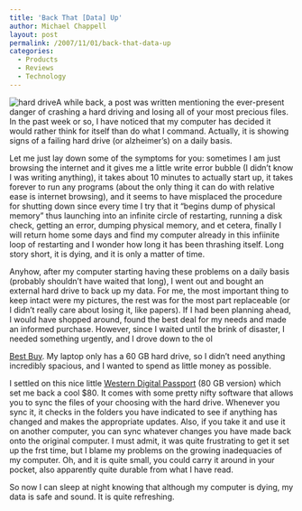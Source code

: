 ```yaml
---
title: 'Back That [Data] Up'
author: Michael Chappell
layout: post
permalink: /2007/11/01/back-that-data-up
categories:
  - Products
  - Reviews
  - Technology
---
```

<img src="http://digivation.net/wp-content/uploads/2007/11/hd.jpg" alt="hard drive" class="right" />A while back, a post was written mentioning the ever-present danger of crashing a hard driving and losing all of your most precious files. In the past week or so, I have noticed that my computer has decided it would rather think for itself than do what I command. Actually, it is showing signs of a failing hard drive (or alzheimer&#8217;s) on a daily basis.

Let me just lay down some of the symptoms for you: sometimes I am just browsing the internet and it gives me a little write error bubble (I didn&#8217;t know I was writing anything), it takes about 10 minutes to actually start up, it takes forever to run any programs (about the only thing it can do with relative ease is internet browsing), and it seems to have misplaced the procedure for shutting down since every time I try that it &#8220;begins dump of physical memory&#8221; thus launching into an infinite circle of restarting, running a disk check, getting an error, dumping physical memory, and et cetera, finally I will return home some days and find my computer already in this infiinite loop of restarting and I wonder how long it has been thrashing itself. Long story short, it is dying, and it is only a matter of time.

<!--more-->Anyhow, after my computer starting having these problems on a daily basis (probably shouldn&#8217;t have waited that long), I went out and bought an external hard drive to back up my data. For me, the most important thing to keep intact were my pictures, the rest was for the most part replaceable (or I didn&#8217;t really care about losing it, like papers). If I had been planning ahead, I would have shopped around, found the best deal for my needs and made an informed purchase. However, since I waited until the brink of disaster, I needed something urgently, and I drove down to the ol 

[Best Buy][1]. My laptop only has a 60 GB hard drive, so I didn&#8217;t need anything incredibly spacious, and I wanted to spend as little money as possible.

I settled on this nice little [Western Digital Passport][2] (80 GB version) which set me back a cool $80. It comes with some pretty nifty software that allows you to sync the files of your choosing with the hard drive. Whenever you sync it, it checks in the folders you have indicated to see if anything has changed and makes the appropriate updates. Also, if you take it and use it on another computer, you can sync whatever changes you have made back onto the original computer. I must admit, it was quite frustrating to get it set up the frst time, but I blame my problems on the growing inadequacies of my computer. Oh, and it is quite small, you could carry it around in your pocket, also apparently quite durable from what I have read.

So now I can sleep at night knowing that although my computer is dying, my data is safe and sound. It is quite refreshing.

 [1]: http://www.bestbuy.com
 [2]: http://www.westerndigital.com/en/products/Products.asp?DriveID=317